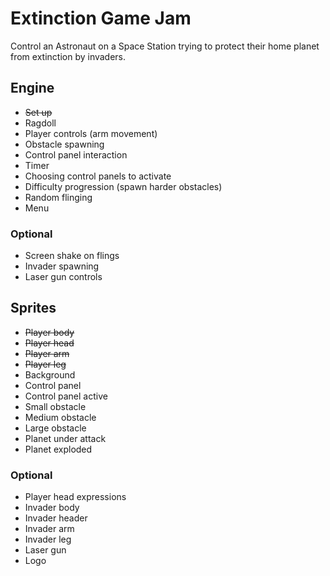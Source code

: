 # Extinction Game Jam

Control an Astronaut on a Space Station trying to protect their home planet from extinction by invaders.

## Engine

* ~~Set up~~
* Ragdoll
* Player controls (arm movement)
* Obstacle spawning
* Control panel interaction
* Timer
* Choosing control panels to activate
* Difficulty progression (spawn harder obstacles)
* Random flinging
* Menu

### Optional

* Screen shake on flings
* Invader spawning
* Laser gun controls

## Sprites

* ~~Player body~~
* ~~Player head~~
* ~~Player arm~~
* ~~Player leg~~
* Background
* Control panel
* Control panel active
* Small obstacle
* Medium obstacle
* Large obstacle
* Planet under attack
* Planet exploded

### Optional

* Player head expressions
* Invader body
* Invader header
* Invader arm
* Invader leg
* Laser gun
* Logo
